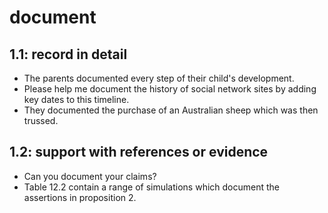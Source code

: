 # document
## 1.1: record in detail

  *  The parents documented every step of their child's development.
  *  Please help me document the history of social network sites by adding key dates to this timeline.
  *  They documented the purchase of an Australian sheep which was then trussed.

## 1.2: support with references or evidence

  *  Can you document your claims?
  *  Table 12.2 contain a range of simulations which document the assertions in proposition 2.
